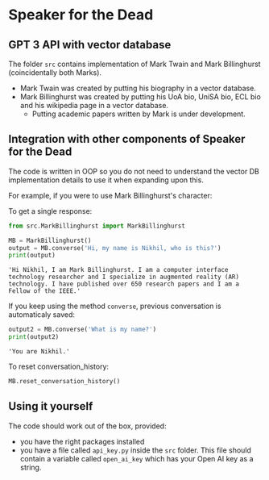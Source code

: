 # Speaker for the Dead

## GPT 3 API with vector database

The folder `src` contains implementation of Mark Twain and Mark Billinghurst (coincidentally both Marks).

- Mark Twain was created by putting his biography in a vector database.
- Mark Billinghurst was created by putting his UoA bio, UniSA bio, ECL bio and his wikipedia page in a vector database.
  - Putting academic papers written by Mark is under development.

## Integration with other components of Speaker for the Dead
The code is written in OOP so you do not need to understand the vector DB implementation details to use it when expanding upon this.

For example, if you were to use Mark Billinghurst's character:

To get a single response:
```python
from src.MarkBillinghurst import MarkBillinghurst

MB = MarkBillinghurst()
output = MB.converse('Hi, my name is Nikhil, who is this?')
print(output)
```

```
'Hi Nikhil, I am Mark Billinghurst. I am a computer interface technology researcher and I specialize in augmented reality (AR) technology. I have published over 650 research papers and I am a Fellow of the IEEE.'
```

If you keep using the method `converse`, previous conversation is automaticaly saved:

```python
output2 = MB.converse('What is my name?')
print(output2)
```

```
'You are Nikhil.'
```

To reset conversation_history:

```python
MB.reset_conversation_history()
```

## Using it yourself

The code should work out of the box, provided:
- you have the right packages installed 
- you have a file called `api_key.py` inside the `src` folder. This file should contain a variable called `open_ai_key` which has your Open AI key as a string. 